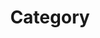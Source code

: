 ---
title: "Category"
layout: "Categories"
permalink: /Categories/
author_profile: true
sidebar_main: true
---